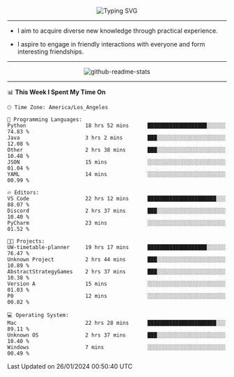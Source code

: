 <p align="center">
  <img src="https://readme-typing-svg.demolab.com?font=Fira+Code&weight=500&size=32&duration=2500&pause=1600&center=true&vCenter=true&random=false&width=1024&height=64&lines=Hi+there+%F0%9F%91%8B;I'm+delighted+you+could+make+it+here+%F0%9F%8E%89;I'm+Harry%2C+a+college+student+still+finding+my+way" alt="Typing SVG" />
</p>


---


- I aim to acquire diverse new knowledge through practical experience.

- I aspire to engage in friendly interactions with everyone and form interesting friendships.


---


<p align="center">
  <img src="https://github-readme-stats.vercel.app/api?username=Harry-Jing&show_icons=true" alt="github-readme-stats"/>
</p>


---

<!--START_SECTION:waka-->
📊 **This Week I Spent My Time On** 

```text
🕑︎ Time Zone: America/Los_Angeles

💬 Programming Languages: 
Python                   18 hrs 52 mins      ███████████████████░░░░░░   74.83 % 
Java                     3 hrs 2 mins        ███░░░░░░░░░░░░░░░░░░░░░░   12.08 % 
Other                    2 hrs 38 mins       ███░░░░░░░░░░░░░░░░░░░░░░   10.48 % 
JSON                     15 mins             ░░░░░░░░░░░░░░░░░░░░░░░░░   01.04 % 
YAML                     14 mins             ░░░░░░░░░░░░░░░░░░░░░░░░░   00.99 % 

🔥 Editors: 
VS Code                  22 hrs 12 mins      ██████████████████████░░░   88.07 % 
Discord                  2 hrs 37 mins       ███░░░░░░░░░░░░░░░░░░░░░░   10.40 % 
PyCharm                  23 mins             ░░░░░░░░░░░░░░░░░░░░░░░░░   01.52 % 

🐱‍💻 Projects: 
UW-timetable-planner     19 hrs 17 mins      ███████████████████░░░░░░   76.47 % 
Unknown Project          2 hrs 44 mins       ███░░░░░░░░░░░░░░░░░░░░░░   10.89 % 
AbstractStrategyGames    2 hrs 37 mins       ███░░░░░░░░░░░░░░░░░░░░░░   10.38 % 
Version A                15 mins             ░░░░░░░░░░░░░░░░░░░░░░░░░   01.03 % 
P0                       12 mins             ░░░░░░░░░░░░░░░░░░░░░░░░░   00.82 % 

💻 Operating System: 
Mac                      22 hrs 28 mins      ██████████████████████░░░   89.11 % 
Unknown OS               2 hrs 37 mins       ███░░░░░░░░░░░░░░░░░░░░░░   10.40 % 
Windows                  7 mins              ░░░░░░░░░░░░░░░░░░░░░░░░░   00.49 % 
```


 Last Updated on 26/01/2024 00:50:40 UTC
<!--END_SECTION:waka-->
